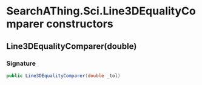 # SearchAThing.Sci.Line3DEqualityComparer constructors
## Line3DEqualityComparer(double)
### Signature
```csharp
public Line3DEqualityComparer(double _tol)
```
